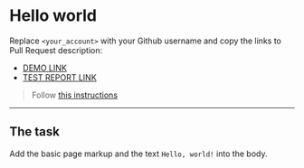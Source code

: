 # Hello world
Replace `<your_account>` with your Github username and copy the links to Pull Request description:
- [DEMO LINK](https://YaTut1901.github.io/layout_hello-world/)
- [TEST REPORT LINK](https://YaTut1901.github.io/layout_hello-world/report/html_report/)

> Follow [this instructions](https://mate-academy.github.io/layout_task-guideline/#how-to-solve-the-layout-tasks-on-github)
___

## The task
Add the basic page markup and the text `Hello, world!` into the body.

